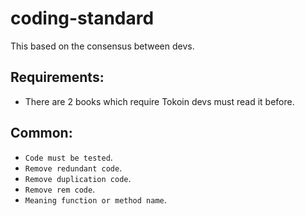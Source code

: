 # coding-standard

This based on the consensus between devs.

## Requirements:

- There are 2 books which require Tokoin devs must read it before.


## Common:

- `Code must be tested`. 
- `Remove redundant code`.
- `Remove duplication code`.
- `Remove rem code`.
- `Meaning function or method name`.
